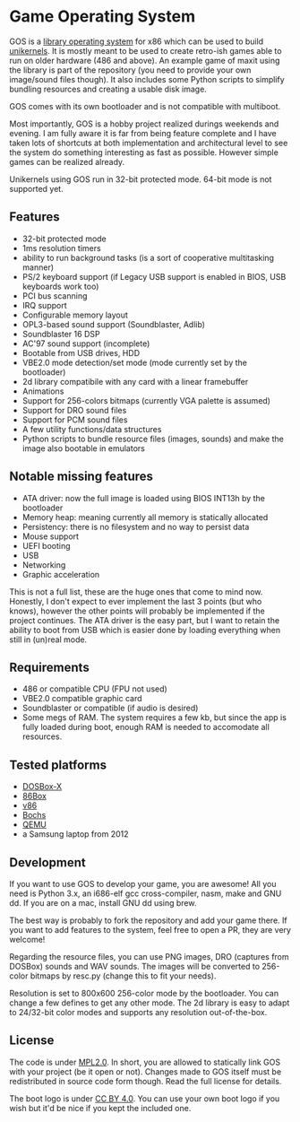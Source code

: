 # Game Operating System

GOS is a [library operating system](https://en.wikipedia.org/wiki/Operating_system#Library) for x86 which can be used to build [unikernels](https://en.wikipedia.org/wiki/Unikernel). It is mostly meant to be used to create retro-ish games able to run on older hardware (486 and above). An example game of maxit using the library is part of the repository (you need to provide your own image/sound files though). It also includes some Python scripts to simplify bundling resources and creating a usable disk image.

GOS comes with its own bootloader and is not compatible with multiboot.

Most importantly, GOS is a hobby project realized durings weekends and evening. I am fully aware it is far from being feature complete and I have taken lots of shortcuts at both implementation and architectural level to see the system do something interesting as fast as possible. However simple games can be realized already.

Unikernels using GOS run in 32-bit protected mode. 64-bit mode is not supported yet.

## Features
* 32-bit protected mode
* 1ms resolution timers
* ability to run background tasks (is a sort of cooperative multitasking manner)
* PS/2 keyboard support (if Legacy USB support is enabled in BIOS, USB keyboards work too)
* PCI bus scanning
* IRQ support
* Configurable memory layout
* OPL3-based sound support (Soundblaster, Adlib)
* Soundblaster 16 DSP
* AC'97 sound support (incomplete)
* Bootable from USB drives, HDD
* VBE2.0 mode detection/set mode (mode currently set by the bootloader)
* 2d library compatibile with any card with a linear framebuffer
* Animations
* Support for 256-colors bitmaps (currently VGA palette is assumed)
* Support for DRO sound files
* Support for PCM sound files
* A few utility functions/data structures
* Python scripts to bundle resource files (images, sounds) and make the image also bootable in emulators

## Notable missing features
* ATA driver: now the full image is loaded using BIOS INT13h by the bootloader
* Memory heap: meaning currently all memory is statically allocated
* Persistency: there is no filesystem and no way to persist data
* Mouse support
* UEFI booting
* USB
* Networking
* Graphic acceleration

This is not a full list, these are the huge ones that come to mind now. Honestly, I don't expect to ever implement the last 3 points (but who knows), however the other points will probably be implemented if the project continues. The ATA driver is the easy part, but I want to retain the ability to boot from USB which is easier done by loading everything when still in (un)real mode.

## Requirements
* 486 or compatible CPU (FPU not used)
* VBE2.0 compatible graphic card
* Soundblaster or compatible (if audio is desired)
* Some megs of RAM. The system requires a few kb, but since the app is fully loaded during boot, enough RAM is needed to accomodate all resources.

## Tested platforms
* [DOSBox-X](https://dosbox-x.com/)
* [86Box](https://github.com/86Box/86Box)
* [v86](https://github.com/copy/v86)
* [Bochs](https://bochs.sourceforge.io/)
* [QEMU](https://www.qemu.org/documentation/)
* a Samsung laptop from 2012

## Development
If you want to use GOS to develop your game, you are awesome! All you need is Python 3.x, an i686-elf gcc cross-compiler, nasm, make and GNU dd. If you are on a mac, install GNU dd using brew.

The best way is probably to fork the repository and add your game there. If you want to add features to the system, feel free to open a PR, they are very welcome!

Regarding the resource files, you can use PNG images, DRO (captures from DOSBox) sounds and WAV sounds. The images will be converted to 256-color bitmaps by resc.py (change this to fit your needs).

Resolution is set to 800x600 256-color mode by the bootloader. You can change a few defines to get any other mode. The 2d library is easy to adapt to 24/32-bit color modes and supports any resolution out-of-the-box.

## License
The code is under [MPL2.0](LICENSE). In short, you are allowed to statically link GOS with your project (be it open or not). Changes made to GOS itself must be redistributed in source code form though. Read the full license for details.

The boot logo is under [CC BY 4.0](https://creativecommons.org/licenses/by/4.0/). You can use your own boot logo if you wish but it'd be nice if you kept the included one.